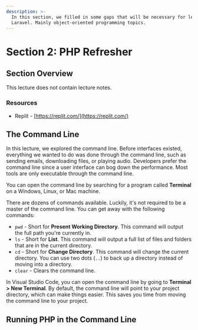 ```yaml
---
description: >-
  In this section, we filled in some gaps that will be necessary for learning
  Laravel. Mainly object-oriented programming topics.
---
```


# Section 2: PHP Refresher

## Section Overview

This lecture does not contain lecture notes.

### Resources

* Replit - [https://replit.com/](https://replit.com/)

## The Command Line

In this lecture, we explored the command line. Before interfaces existed, everything we wanted to do was done through the command line, such as sending emails, downloading files, or playing audio. Developers prefer the command line since a user interface can bog down the performance. Most tools are only executable through the command line.

You can open the command line by searching for a program called **Terminal** on a Windows, Linux, or Mac machine.

There are dozens of commands available. Luckily, it's not required to be a master of the command line. You can get away with the following commands:

* `pwd` - Short for **Present Working Directory**. This command will output the full path you're currently in.
* `ls` - Short for **List**. This command will output a full list of files and folders that are in the current directory.
* `cd` - Short for **Change Directory**. This command will change the current directory. You can use two dots (`..`) to back up a directory instead of moving into a directory.
* `clear` - Clears the command line.

In Visual Studio Code, you can open the command line by going to **Terminal > New Terminal**. By default, the command line will point to your project directory, which can make things easier. This saves you time from moving the command line to your project.

## Running PHP in the Command Line

